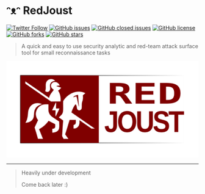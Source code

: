# ᵔᴥᵔ RedJoust

[![Twitter Follow](https://img.shields.io/twitter/follow/davidbl.svg?style=social&label=Follow)](https://twitter.com/davidbl) [![GitHub issues](https://img.shields.io/github/issues/kawaiipantsu/redjoust.svg)](https://github.com/kawaiipantsu/redjoust/issues) [![GitHub closed issues](https://img.shields.io/github/issues-closed/kawaiipantsu/redjoust.svg)](https://github.com/kawaiipantsu/redjoust/issues) [![GitHub license](https://img.shields.io/github/license/kawaiipantsu/redjoust.svg)](https://github.com/kawaiipantsu/redjoust/blob/master/LICENSE) [![GitHub forks](https://img.shields.io/github/forks/kawaiipantsu/redjoust.svg)](https://github.com/kawaiipantsu/redjoust/network) [![GitHub stars](https://img.shields.io/github/stars/kawaiipantsu/redjoust.svg)](https://github.com/kawaiipantsu/redjoust/stargazers)
> A quick and easy to use security analytic and red-team attack surface tool for small reconnaissance tasks

![RedJoust](assets/redjoust-banner.png)

---

> Heavily under development
>
> Come back later :)
